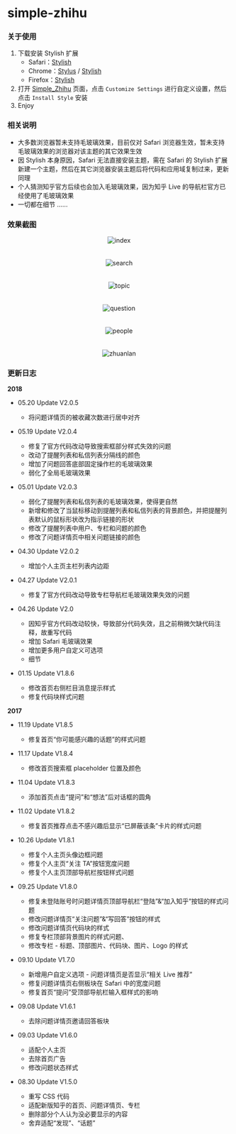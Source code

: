 # simple-zhihu
### 关于使用
1. 下载安装 Stylish 扩展
    * Safari：[Stylish](https://safari-extensions.apple.com/details/?id=com.sobolev.stylish-5555L95H45)
    * Chrome：[Stylus](https://chrome.google.com/webstore/detail/stylus/clngdbkpkpeebahjckkjfobafhncgmne?hl=zh-CN) / [Stylish](https://chrome.google.com/webstore/detail/stylish-custom-themes-for/fjnbnpbmkenffdnngjfgmeleoegfcffe?hl=zh-CN)
    * Firefox：[Stylish](https://addons.mozilla.org/en-US/firefox/addon/stylish/?src=external-userstyleshome/)
2. 打开 [Simple_Zhihu](https://userstyles.org/styles/142714/simple-zhihu) 页面，点击 `Customize Settings` 进行自定义设置，然后点击 `Install Style` 安装
3. Enjoy

### 相关说明
* 大多数浏览器暂未支持毛玻璃效果，目前仅对 Safari 浏览器生效，暂未支持毛玻璃效果的浏览器对该主题的其它效果生效
* 因 Stylish 本身原因，Safari 无法直接安装主题，需在 Safari 的 Stylish 扩展新建一个主题，然后在其它浏览器安装主题后将代码和应用域复制过来，更新同理
* 个人猜测知乎官方后续也会加入毛玻璃效果，因为知乎 Live 的导航栏官方已经使用了毛玻璃效果
* 一切都在细节 ......

### 效果截图
<div align="center">
    <img alt="index" src="https://github.com/grasonchan/simple-zhihu/raw/master/screenshot/index.png" /><br /><br /><br />
    <img alt="search" src="https://github.com/grasonchan/simple-zhihu/raw/master/screenshot/search.png" /><br /><br /><br />
    <img alt="topic" src="https://github.com/grasonchan/simple-zhihu/raw/master/screenshot/topic.png" /><br /><br /><br />
    <img alt="question" src="https://github.com/grasonchan/simple-zhihu/raw/master/screenshot/question.png" /><br /><br /><br />
    <img alt="people" src="https://github.com/grasonchan/simple-zhihu/raw/master/screenshot/people.png" /><br /><br /><br />
    <img alt="zhuanlan" src="https://github.com/grasonchan/simple-zhihu/raw/master/screenshot/zhuanlan.png" />
</div>

### 更新日志
**2018**
* 05.20 Update V2.0.5
    * 将问题详情页的被收藏次数进行居中对齐

* 05.19 Update V2.0.4
    * 修复了官方代码改动导致搜索框部分样式失效的问题
    * 改动了提醒列表和私信列表分隔线的颜色
    * 增加了问题回答底部固定操作栏的毛玻璃效果
    * 弱化了全局毛玻璃效果

* 05.01 Update V2.0.3
    * 弱化了提醒列表和私信列表的毛玻璃效果，使得更自然
    * 新增和修改了当鼠标移动到提醒列表和私信列表的背景颜色，并把提醒列表默认的鼠标形状改为指示链接的形状
    * 修改了提醒列表中用户、专栏和问题的颜色
    * 修改了问题详情页中相关问题链接的颜色

* 04.30 Update V2.0.2
    * 增加个人主页主栏列表内边距

* 04.27 Update V2.0.1
    * 修复了官方代码改动导致专栏导航栏毛玻璃效果失效的问题

* 04.26 Update V2.0
    * 因知乎官方代码改动较快，导致部分代码失效，且之前稍微欠缺代码注释，故重写代码
    * 增加 Safari 毛玻璃效果
    * 增加更多用户自定义可选项
    * 细节

* 01.15 Update V1.8.6
    * 修改首页右侧栏目消息提示样式
    * 修复代码块样式问题


**2017**
* 11.19 Update V1.8.5
    * 修复首页“你可能感兴趣的话题”的样式问题

* 11.17 Update V1.8.4
    * 修改首页搜索框 placeholder 位置及颜色

* 11.04 Update V1.8.3
    * 添加首页点击“提问”和“想法”后对话框的圆角

* 11.02 Update V1.8.2
    * 修复首页推荐点击不感兴趣后显示“已屏蔽该条”卡片的样式问题

* 10.26 Update V1.8.1
    * 修复个人主页头像边框问题
    * 修复个人主页“关注 TA”按钮宽度问题
    * 修复个人主页顶部导航栏按钮样式问题

* 09.25 Update V1.8.0
    * 修复未登陆账号时问题详情页顶部导航栏“登陆”&“加入知乎”按钮的样式问题
    * 修改问题详情页“关注问题”&“写回答”按钮的样式
    * 修改问题详情页代码块的样式
    * 修复专栏顶部背景图片的样式问题、
    * 修改专栏 - 标题、顶部图片、代码块、图片、Logo 的样式

* 09.10 Update V1.7.0
    * 新增用户自定义选项 - 问题详情页是否显示“相关 Live 推荐”
    * 修复问题详情页右侧板块在 Safari 中的宽度问题
    * 修复首页“提问”受顶部导航栏输入框样式的影响

* 09.08 Update V1.6.1
    * 去除问题详情页邀请回答板块

* 09.03 Update V1.6.0
    * 适配个人主页
    * 去除首页广告
    * 修改问题状态样式

* 08.30 Update V1.5.0
    * 重写 CSS 代码
    * 适配新版知乎的首页、问题详情页、专栏
    * 删除部分个人认为没必要显示的内容
    * 舍弃适配“发现”、“话题”
